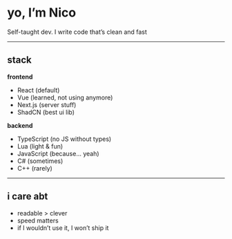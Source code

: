 <div align="left">

# yo, I’m Nico

Self-taught dev. I write code that’s clean and fast

---

## stack

**frontend**
- React (default)
- Vue (learned, not using anymore)
- Next.js (server stuff)
- ShadCN (best ui lib)

**backend**  
- TypeScript (no JS without types)
- Lua (light & fun)
- JavaScript (because... yeah)
- C# (sometimes)
- C++ (rarely)

---

## i care abt

- readable > clever
- speed matters
- if I wouldn’t use it, I won’t ship it

</div>
